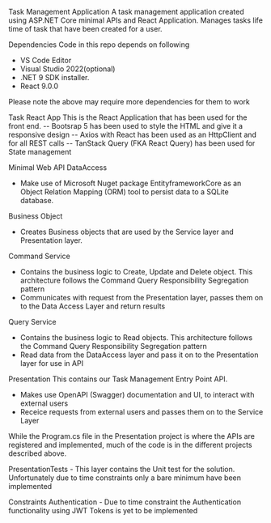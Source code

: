 Task Management Application
A task management application created using ASP.NET Core minimal APIs and React Application. Manages tasks life time of task that have been created for a user.

Dependencies
Code in this repo depends on following
 - VS Code Editor
 - Visual Studio 2022(optional)
 - .NET 9 SDK installer.
 - React 9.0.0

Please note the above may require more dependencies for them to work


Task React App
This is the React Application that has been used for the front end.
-- Bootsrap 5 has been used to style the HTML and give it a responsive design
-- Axios with React has been used as an HttpClient and for all REST calls
-- TanStack Query (FKA React Query) has been used for State management

Minimal Web API
DataAccess
 - Make use of Microsoft Nuget package EntityframeworkCore as an Object Relation Mapping (ORM) tool to persist data to a SQLite database.

Business Object
 - Creates Business objects that are used by the Service layer and Presentation layer. 

Command Service
 - Contains the business logic to Create, Update and Delete object. This architecture follows the Command Query Responsibility Segregation pattern
 - Communicates with request from the Presentation layer, passes them on to the Data Access Layer and return results

Query Service
 - Contains the business logic to Read objects. This architecture follows the Command Query Responsibility Segregation pattern
 - Read data from the DataAccess layer and pass it on to the Presentation layer for use in API
 
Presentation
This contains our Task Management Entry Point API. 
   - Makes use OpenAPI (Swagger) documentation and UI, to interact with external users
   - Receice requests from external users and passes them on to the Service Layer

While the Program.cs file in the Presentation project is where the APIs are registered and implemented, much of the code is in the different projects described above.


PresentationTests
	- This layer contains the Unit test for the solution. Unfortunately due to time constraints only a bare minimum have been implemented
	
Constraints Authentication
	- Due to time constraint the Authentication functionality using JWT Tokens is yet to be implemented
